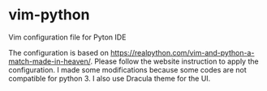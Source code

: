 # vim-python
Vim configuration file for Pyton IDE

The configuration is based on https://realpython.com/vim-and-python-a-match-made-in-heaven/. Please follow the website instruction to apply the configuration. I made some modifications because some codes are not compatible for python 3. I also use Dracula theme for the UI.

